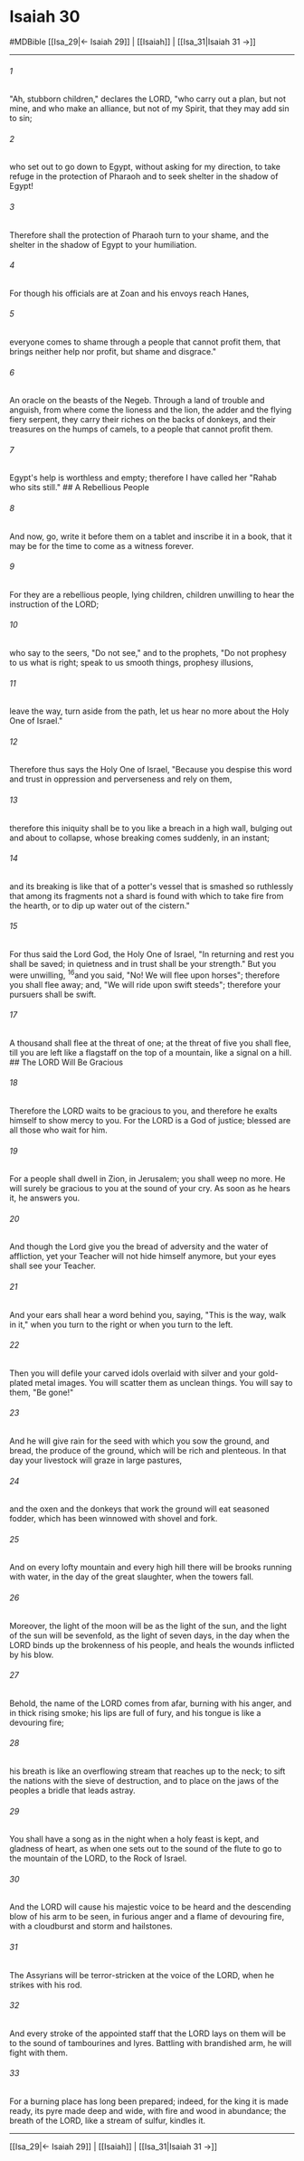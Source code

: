 # Isaiah 30
#MDBible
[[Isa_29|← Isaiah 29]] | [[Isaiah]] | [[Isa_31|Isaiah 31 →]]

***

###### 1 
"Ah, stubborn children," declares the LORD, "who carry out a plan, but not mine, and who make an alliance, but not of my Spirit, that they may add sin to sin; 

###### 2 
who set out to go down to Egypt, without asking for my direction, to take refuge in the protection of Pharaoh and to seek shelter in the shadow of Egypt! 

###### 3 
Therefore shall the protection of Pharaoh turn to your shame, and the shelter in the shadow of Egypt to your humiliation. 

###### 4 
For though his officials are at Zoan and his envoys reach Hanes, 

###### 5 
everyone comes to shame through a people that cannot profit them, that brings neither help nor profit, but shame and disgrace." 

###### 6 
An oracle on the beasts of the Negeb. Through a land of trouble and anguish, from where come the lioness and the lion, the adder and the flying fiery serpent, they carry their riches on the backs of donkeys, and their treasures on the humps of camels, to a people that cannot profit them. 

###### 7 
Egypt's help is worthless and empty; therefore I have called her "Rahab who sits still." ## A Rebellious People 

###### 8 
And now, go, write it before them on a tablet and inscribe it in a book, that it may be for the time to come as a witness forever. 

###### 9 
For they are a rebellious people, lying children, children unwilling to hear the instruction of the LORD; 

###### 10 
who say to the seers, "Do not see," and to the prophets, "Do not prophesy to us what is right; speak to us smooth things, prophesy illusions, 

###### 11 
leave the way, turn aside from the path, let us hear no more about the Holy One of Israel." 

###### 12 
Therefore thus says the Holy One of Israel, "Because you despise this word and trust in oppression and perverseness and rely on them, 

###### 13 
therefore this iniquity shall be to you like a breach in a high wall, bulging out and about to collapse, whose breaking comes suddenly, in an instant; 

###### 14 
and its breaking is like that of a potter's vessel that is smashed so ruthlessly that among its fragments not a shard is found with which to take fire from the hearth, or to dip up water out of the cistern." 

###### 15 
For thus said the Lord God, the Holy One of Israel, "In returning and rest you shall be saved; in quietness and in trust shall be your strength." But you were unwilling, <sup class="versenum mid-line">16</sup>and you said, "No! We will flee upon horses"; therefore you shall flee away; and, "We will ride upon swift steeds"; therefore your pursuers shall be swift. 

###### 17 
A thousand shall flee at the threat of one; at the threat of five you shall flee, till you are left like a flagstaff on the top of a mountain, like a signal on a hill. ## The LORD Will Be Gracious 

###### 18 
Therefore the LORD waits to be gracious to you, and therefore he exalts himself to show mercy to you. For the LORD is a God of justice; blessed are all those who wait for him. 

###### 19 
For a people shall dwell in Zion, in Jerusalem; you shall weep no more. He will surely be gracious to you at the sound of your cry. As soon as he hears it, he answers you. 

###### 20 
And though the Lord give you the bread of adversity and the water of affliction, yet your Teacher will not hide himself anymore, but your eyes shall see your Teacher. 

###### 21 
And your ears shall hear a word behind you, saying, "This is the way, walk in it," when you turn to the right or when you turn to the left. 

###### 22 
Then you will defile your carved idols overlaid with silver and your gold-plated metal images. You will scatter them as unclean things. You will say to them, "Be gone!" 

###### 23 
And he will give rain for the seed with which you sow the ground, and bread, the produce of the ground, which will be rich and plenteous. In that day your livestock will graze in large pastures, 

###### 24 
and the oxen and the donkeys that work the ground will eat seasoned fodder, which has been winnowed with shovel and fork. 

###### 25 
And on every lofty mountain and every high hill there will be brooks running with water, in the day of the great slaughter, when the towers fall. 

###### 26 
Moreover, the light of the moon will be as the light of the sun, and the light of the sun will be sevenfold, as the light of seven days, in the day when the LORD binds up the brokenness of his people, and heals the wounds inflicted by his blow. 

###### 27 
Behold, the name of the LORD comes from afar, burning with his anger, and in thick rising smoke; his lips are full of fury, and his tongue is like a devouring fire; 

###### 28 
his breath is like an overflowing stream that reaches up to the neck; to sift the nations with the sieve of destruction, and to place on the jaws of the peoples a bridle that leads astray. 

###### 29 
You shall have a song as in the night when a holy feast is kept, and gladness of heart, as when one sets out to the sound of the flute to go to the mountain of the LORD, to the Rock of Israel. 

###### 30 
And the LORD will cause his majestic voice to be heard and the descending blow of his arm to be seen, in furious anger and a flame of devouring fire, with a cloudburst and storm and hailstones. 

###### 31 
The Assyrians will be terror-stricken at the voice of the LORD, when he strikes with his rod. 

###### 32 
And every stroke of the appointed staff that the LORD lays on them will be to the sound of tambourines and lyres. Battling with brandished arm, he will fight with them. 

###### 33 
For a burning place has long been prepared; indeed, for the king it is made ready, its pyre made deep and wide, with fire and wood in abundance; the breath of the LORD, like a stream of sulfur, kindles it. 

***

[[Isa_29|← Isaiah 29]] | [[Isaiah]] | [[Isa_31|Isaiah 31 →]]
